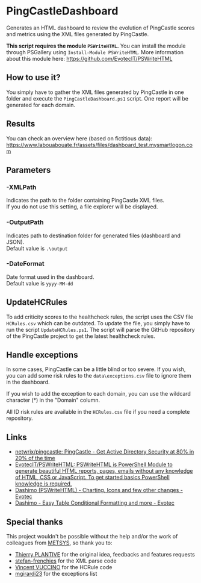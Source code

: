 # PingCastleDashboard

Generates an HTML dashboard to review the evolution of PingCastle scores and metrics using the XML files generated by PingCastle.

**This script requires the module `PSWriteHTML`.** You can install the module through PSGallery using `Install-Module PSWriteHTML`. More information about this module here: <https://github.com/EvotecIT/PSWriteHTML>

## How to use it?

You simply have to gather the XML files generated by PingCastle in one folder and execute the `PingCastleDashboard.ps1` script. One report will be generated for each domain.

## Results

You can check an overview here (based on fictitious data): <https://www.labouabouate.fr/assets/files/dashboard_test.mysmartlogon.com>

## Parameters

### -XMLPath

Indicates the path to the folder containing PingCastle XML files.\
If you do not use this setting, a file explorer will be displayed.

### -OutputPath

Indicates path to destination folder for generated files (dashboard and JSON).\
Default value is `.\output`

### -DateFormat

Date format used in the dashboard.\
Default value is `yyyy-MM-dd`

## UpdateHCRules

To add criticity scores to the healthcheck rules, the script uses the CSV file `HCRules.csv` which can be outdated. To update the file, you simply have to run the script `UpdateHCRules.ps1`. The script will parse the GitHub repository of the PingCastle project to get the latest healthcheck rules.

## Handle exceptions

In some cases, PingCastle can be a little blind or too severe. If you wish, you can add some risk rules to the `data\exceptions.csv` file to ignore them in the dashboard.

If you wish to add the exception to each domain, you can use the wildcard character (*) in the "Domain" column.

All ID risk rules are available in the `HCRules.csv` file if you need a complete repository.

## Links

- [netwrix/pingcastle: PingCastle - Get Active Directory Security at 80% in 20% of the time](https://github.com/netwrix/pingcastle)
- [EvotecIT/PSWriteHTML: PSWriteHTML is PowerShell Module to generate beautiful HTML reports, pages, emails without any knowledge of HTML, CSS or JavaScript. To get started basics PowerShell knowledge is required.](https://github.com/EvotecIT/PSWriteHTML)
- [Dashimo (PSWriteHTML) - Charting, Icons and few other changes - Evotec](https://evotec.xyz/dashimo-pswritehtml-charting-icons-and-few-other-changes/)
- [Dashimo - Easy Table Conditional Formatting and more - Evotec](https://evotec.xyz/dashimo-easy-table-conditional-formatting-and-more/)

## Special thanks

This project wouldn't be possible without the help and/or the work of colleagues from [METSYS](https://blog.metsys.fr), so thank you to:

- [Thierry PLANTIVE](https://www.linkedin.com/in/thierry-plantive-764b5b93/) for the original idea, feedbacks and features requests
- [stefan-frenchies](https://github.com/stefan-frenchies) for the XML parse code
- [Vincent VUCCINO](https://www.linkedin.com/in/vincent-vuccino-7948762b/) for the HCRule code
- [mgirardi23](https://github.com/mgirardi23) for the exceptions list
